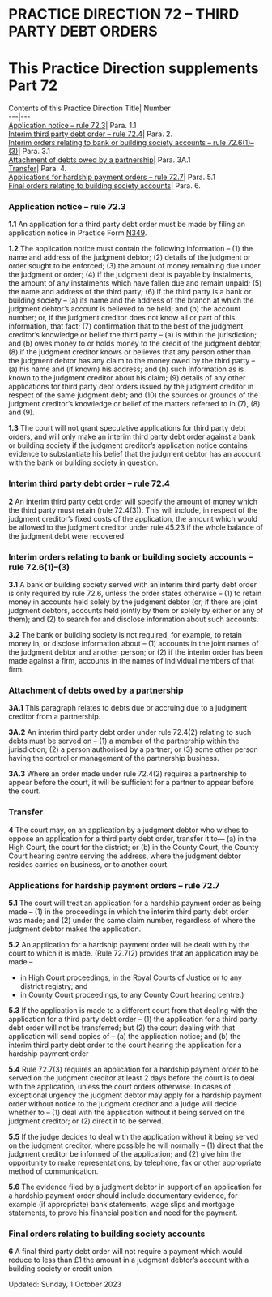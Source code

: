 # PRACTICE DIRECTION 72 – THIRD PARTY DEBT ORDERS
[](https://www.justice.gov.uk/courts/procedure-rules/civil/rules/part72/pd_part72?a=17734#id4541707)
# This Practice Direction supplements Part 72
Contents of this Practice Direction
Title| Number  
---|---  
[Application notice – rule 72.3](https://www.justice.gov.uk/courts/procedure-rules/civil/rules/part72/pd_part72#IDADSC2)| Para. 1.1  
[Interim third party debt order – rule 72.4](https://www.justice.gov.uk/courts/procedure-rules/civil/rules/part72/pd_part72#IDAWAUJC)| Para. 2.  
[Interim orders relating to bank or building society accounts – rule 72.6(1)–(3)](https://www.justice.gov.uk/courts/procedure-rules/civil/rules/part72/pd_part72#IDAIBUJC)| Para. 3.1  
[Attachment of debts owed by a partnership](https://www.justice.gov.uk/courts/procedure-rules/civil/rules/part72/pd_part72#IDAQDUJC)| Para. 3A.1  
[Transfer](https://www.justice.gov.uk/courts/procedure-rules/civil/rules/part72/pd_part72#IDAVFUJC)| Para. 4.  
[Applications for hardship payment orders – rule 72.7](https://www.justice.gov.uk/courts/procedure-rules/civil/rules/part72/pd_part72#IDAHGUJC)| Para. 5.1  
[Final orders relating to building society accounts](https://www.justice.gov.uk/courts/procedure-rules/civil/rules/part72/pd_part72#IDAVMUJC)| Para. 6.  
### Application notice – rule 72.3

**1.1** An application for a third party debt order must be made by filing an application notice in Practice Form [N349](https://www.justice.gov.uk/courts/procedure-rules/civil/rules/part72/pd_part72?a=18412).

**1.2** The application notice must contain the following information –
(1) the name and address of the judgment debtor;
(2) details of the judgment or order sought to be enforced;
(3) the amount of money remaining due under the judgment or order;
(4) if the judgment debt is payable by instalments, the amount of any instalments which have fallen due and remain unpaid;
(5) the name and address of the third party;
(6) if the third party is a bank or building society –
(a) its name and the address of the branch at which the judgment debtor’s account is believed to be held; and
(b) the account number;
or, if the judgment creditor does not know all or part of this information, that fact;
(7) confirmation that to the best of the judgment creditor’s knowledge or belief the third party –
(a) is within the jurisdiction; and
(b) owes money to or holds money to the credit of the judgment debtor;
(8) if the judgment creditor knows or believes that any person other than the judgment debtor has any claim to the money owed by the third party –
(a) his name and (if known) his address; and
(b) such information as is known to the judgment creditor about his claim;
(9) details of any other applications for third party debt orders issued by the judgment creditor in respect of the same judgment debt; and
(10) the sources or grounds of the judgment creditor’s knowledge or belief of the matters referred to in (7), (8) and (9).

**1.3** The court will not grant speculative applications for third party debt orders, and will only make an interim third party debt order against a bank or building society if the judgment creditor’s application notice contains evidence to substantiate his belief that the judgment debtor has an account with the bank or building society in question.
### Interim third party debt order – rule 72.4

**2** An interim third party debt order will specify the amount of money which the third party must retain (rule 72.4(3)). This will include, in respect of the judgment creditor’s fixed costs of the application, the amount which would be allowed to the judgment creditor under rule 45.23 if the whole balance of the judgment debt were recovered.
### Interim orders relating to bank or building society accounts – rule 72.6(1)–(3)

**3.1** A bank or building society served with an interim third party debt order is only required by rule 72.6, unless the order states otherwise –
(1) to retain money in accounts held solely by the judgment debtor (or, if there are joint judgment debtors, accounts held jointly by them or solely by either or any of them); and
(2) to search for and disclose information about such accounts.

**3.2** The bank or building society is not required, for example, to retain money in, or disclose information about –
(1) accounts in the joint names of the judgment debtor and another person; or
(2) if the interim order has been made against a firm, accounts in the names of individual members of that firm.
### Attachment of debts owed by a partnership

**3A.1** This paragraph relates to debts due or accruing due to a judgment creditor from a partnership.

**3A.2** An interim third party debt order under rule 72.4(2) relating to such debts must be served on –
(1) a member of the partnership within the jurisdiction;
(2) a person authorised by a partner; or
(3) some other person having the control or management of the partnership business.

**3A.3** Where an order made under rule 72.4(2) requires a partnership to appear before the court, it will be sufficient for a partner to appear before the court.
### Transfer

**4** The court may, on an application by a judgment debtor who wishes to oppose an application for a third party debt order, transfer it to—
(a) in the High Court, the court for the district; or
(b) in the County Court, the County Court hearing centre serving the address, where the judgment debtor resides carries on business, or to another court.
### Applications for hardship payment orders – rule 72.7

**5.1** The court will treat an application for a hardship payment order as being made –
(1) in the proceedings in which the interim third party debt order was made; and
(2) under the same claim number,
regardless of where the judgment debtor makes the application.

**5.2** An application for a hardship payment order will be dealt with by the court to which it is made.
(Rule 72.7(2) provides that an application may be made –
  * in High Court proceedings, in the Royal Courts of Justice or to any district registry; and
  * in County Court proceedings, to any County Court hearing centre.)

**5.3** If the application is made to a different court from that dealing with the application for a third party debt order –
(1) the application for a third party debt order will not be transferred; but
(2) the court dealing with that application will send copies of –
(a) the application notice; and
(b) the interim third party debt order
to the court hearing the application for a hardship payment order

**5.4** Rule 72.7(3) requires an application for a hardship payment order to be served on the judgment creditor at least 2 days before the court is to deal with the application, unless the court orders otherwise. In cases of exceptional urgency the judgment debtor may apply for a hardship payment order without notice to the judgment creditor and a judge will decide whether to –
(1) deal with the application without it being served on the judgment creditor; or
(2) direct it to be served.

**5.5** If the judge decides to deal with the application without it being served on the judgment creditor, where possible he will normally –
(1) direct that the judgment creditor be informed of the application; and
(2) give him the opportunity to make representations,
by telephone, fax or other appropriate method of communication.

**5.6** The evidence filed by a judgment debtor in support of an application for a hardship payment order should include documentary evidence, for example (if appropriate) bank statements, wage slips and mortgage statements, to prove his financial position and need for the payment.
### Final orders relating to building society accounts

**6** A final third party debt order will not require a payment which would reduce to less than £1 the amount in a judgment debtor’s account with a building society or credit union.

Updated: Sunday, 1 October 2023

